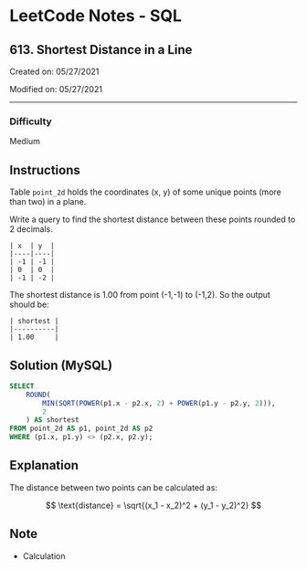 # LeetCode Notes - SQL

## 613. Shortest Distance in a Line

Created on: 05/27/2021

Modified on: 05/27/2021

---

### Difficulty

Medium

## Instructions

Table `point_2d` holds the coordinates (x, y) of some unique points (more than two) in a plane.

Write a query to find the shortest distance between these points rounded to 2 decimals.

```
| x  | y  |
|----|----|
| -1 | -1 |
| 0  | 0  |
| -1 | -2 |
```

The shortest distance is 1.00 from point (-1,-1) to (-1,2). So the output should be:
 
```
| shortest |
|----------|
| 1.00     |
```

## Solution (MySQL)

``` sql
SELECT 
    ROUND(
        MIN(SQRT(POWER(p1.x - p2.x, 2) + POWER(p1.y - p2.y, 2))), 
        2
    ) AS shortest
FROM point_2d AS p1, point_2d AS p2
WHERE (p1.x, p1.y) <> (p2.x, p2.y);
```

## Explanation

The distance between two points can be calculated as:

$$
\text{distance} = \sqrt{(x_1 - x_2)^2 + (y_1 - y_2)^2}
$$

## Note

- Calculation